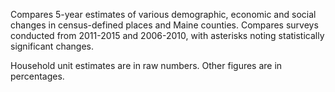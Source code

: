 Compares 5-year estimates of various demographic, economic and social changes in census-defined places and Maine counties. Compares surveys conducted from 2011-2015 and 2006-2010, with asterisks noting statistically significant changes.

Household unit estimates are in raw numbers. Other figures are in percentages.